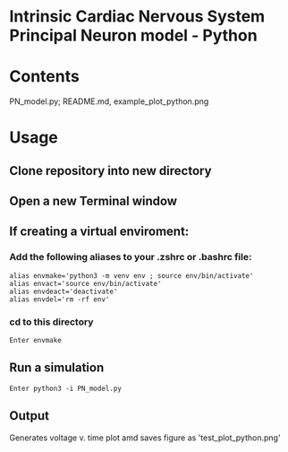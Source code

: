 # Intrinsic Cardiac Nervous System Principal Neuron model - Python

# Contents
PN_model.py; README.md, example_plot_python.png

# Usage
## Clone repository into new directory
    
## Open a new Terminal window

## If creating a virtual enviroment:
### Add the following aliases to your .zshrc or .bashrc file:
    alias envmake='python3 -m venv env ; source env/bin/activate'
    alias envact='source env/bin/activate'
    alias envdeact='deactivate'
    alias envdel='rm -rf env'    
    
### cd to this directory
    Enter envmake

## Run a simulation
    Enter python3 -i PN_model.py

## Output
Generates voltage v. time plot amd saves figure as 'test_plot_python.png'

